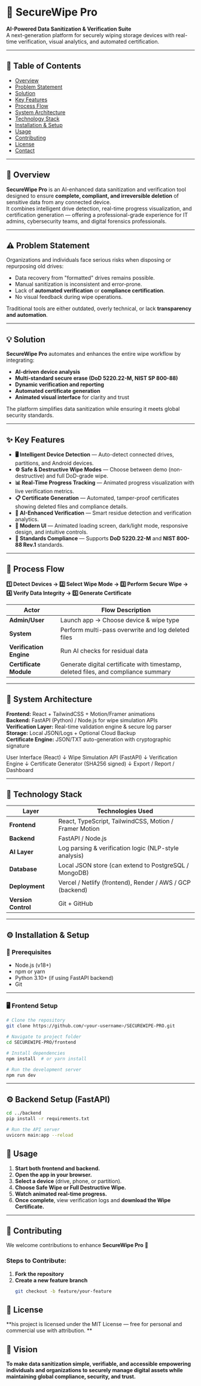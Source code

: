 # 🔐 SecureWipe Pro

**AI-Powered Data Sanitization & Verification Suite**  
A next-generation platform for securely wiping storage devices with real-time verification, visual analytics, and automated certification.

---

## 📑 Table of Contents

- [Overview](#overview)
- [Problem Statement](#problem-statement)
- [Solution](#solution)
- [Key Features](#key-features)
- [Process Flow](#process-flow)
- [System Architecture](#system-architecture)
- [Technology Stack](#technology-stack)
- [Installation & Setup](#installation--setup)
- [Usage](#usage)
- [Contributing](#contributing)
- [License](#license)
- [Contact](#contact)

---

## 🧭 Overview

**SecureWipe Pro** is an AI-enhanced data sanitization and verification tool designed to ensure **complete, compliant, and irreversible deletion** of sensitive data from any connected device.  
It combines intelligent drive detection, real-time progress visualization, and certification generation — offering a professional-grade experience for IT admins, cybersecurity teams, and digital forensics professionals.

---

## ⚠️ Problem Statement

Organizations and individuals face serious risks when disposing or repurposing old drives:

- Data recovery from "formatted" drives remains possible.
- Manual sanitization is inconsistent and error-prone.
- Lack of **automated verification** or **compliance certification**.
- No visual feedback during wipe operations.

Traditional tools are either outdated, overly technical, or lack **transparency and automation**.

---

## 💡 Solution

**SecureWipe Pro** automates and enhances the entire wipe workflow by integrating:

- **AI-driven device analysis**
- **Multi-standard secure erase (DoD 5220.22-M, NIST SP 800-88)**
- **Dynamic verification and reporting**
- **Automated certificate generation**
- **Animated visual interface** for clarity and trust

The platform simplifies data sanitization while ensuring it meets global security standards.

---

## ✨ Key Features

- **🖥️ Intelligent Device Detection** — Auto-detect connected drives, partitions, and Android devices.
- **⚙️ Safe & Destructive Wipe Modes** — Choose between demo (non-destructive) and full DoD-grade wipe.
- **📊 Real-Time Progress Tracking** — Animated progress visualization with live verification metrics.
- **📋 Certificate Generation** — Automated, tamper-proof certificates showing deleted files and compliance details.
- **🧠 AI-Enhanced Verification** — Smart residue detection and verification analytics.
- **🎨 Modern UI** — Animated loading screen, dark/light mode, responsive design, and intuitive controls.
- **🔏 Standards Compliance** — Supports **DoD 5220.22-M** and **NIST 800-88 Rev.1** standards.

---

## 🔁 Process Flow

**1️⃣ Detect Devices → 2️⃣ Select Wipe Mode → 3️⃣ Perform Secure Wipe → 4️⃣ Verify Data Integrity → 5️⃣ Generate Certificate**

| Actor                   | Flow Description                                                                   |
| ----------------------- | ---------------------------------------------------------------------------------- |
| **Admin/User**          | Launch app → Choose device & wipe type                                             |
| **System**              | Perform multi-pass overwrite and log deleted files                                 |
| **Verification Engine** | Run AI checks for residual data                                                    |
| **Certificate Module**  | Generate digital certificate with timestamp, deleted files, and compliance summary |

---

## 🧱 System Architecture

**Frontend:** React + TailwindCSS + Motion/Framer animations  
**Backend:** FastAPI (Python) / Node.js for wipe simulation APIs  
**Verification Layer:** Real-time validation engine & secure log parser  
**Storage:** Local JSON/Logs + Optional Cloud Backup  
**Certificate Engine:** JSON/TXT auto-generation with cryptographic signature

User Interface (React)
↓
Wipe Simulation API (FastAPI)
↓
Verification Engine
↓
Certificate Generator (SHA256 signed)
↓
Export / Report / Dashboard

---

## 🧰 Technology Stack

| Layer               | Technologies Used                                         |
| ------------------- | --------------------------------------------------------- |
| **Frontend**        | React, TypeScript, TailwindCSS, Motion / Framer Motion    |
| **Backend**         | FastAPI / Node.js                                         |
| **AI Layer**        | Log parsing & verification logic (NLP-style analysis)     |
| **Database**        | Local JSON store (can extend to PostgreSQL / MongoDB)     |
| **Deployment**      | Vercel / Netlify (frontend), Render / AWS / GCP (backend) |
| **Version Control** | Git + GitHub                                              |

---

## ⚙️ Installation & Setup

### 🧩 Prerequisites

- Node.js (v18+)
- npm or yarn
- Python 3.10+ (if using FastAPI backend)
- Git

---

### 🖥️ Frontend Setup

```bash
# Clone the repository
git clone https://github.com/<your-username>/SECUREWIPE-PRO.git

# Navigate to project folder
cd SECUREWIPE-PRO/frontend

# Install dependencies
npm install  # or yarn install

# Run the development server
npm run dev
```

---

## ⚙️ Backend Setup (FastAPI)

```bash
cd ../backend
pip install -r requirements.txt

# Run the API server
uvicorn main:app --reload
```

## 🚀 Usage

1. **Start both frontend and backend.**
2. **Open the app in your browser.**
3. **Select a device** (drive, phone, or partition).
4. **Choose Safe Wipe or Full Destructive Wipe.**
5. **Watch animated real-time progress.**
6. **Once complete**, view verification logs and **download the Wipe Certificate.**

---

## 🧩 Contributing

We welcome contributions to enhance **SecureWipe Pro** 🚀

### Steps to Contribute:

1. **Fork the repository**
2. **Create a new feature branch**
   ```bash
   git checkout -b feature/your-feature
   ```

## 📜 License

**his project is licensed under the MIT License — free for personal and commercial use with attribution. **

## 🧠 Vision

**To make data sanitization simple, verifiable, and accessible empowering individuals and organizations to securely manage digital assets while maintaining global compliance, security, and trust.**
